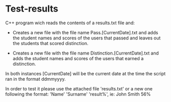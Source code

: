Test-results
============

C++ program wich reads the contents of a results.txt file and:

  - Creates a new file with the file name Pass.[CurrentDate].txt and adds the student names and scores of the users that
    passed and leaves out the students that scored distinction.

  - Creates a new file with the file name Distinction.[CurrentDate].txt and adds the student names and scores of the 
    users that earned a distinction.

In both instances [CurrentDate] will be the current date at the time the script ran in the format ddmmyyyy.

In order to test it please use the attached file 'results.txt' or a new one following the format:
'Name' 'Surname' 'result%', ie: John Smith 56%
